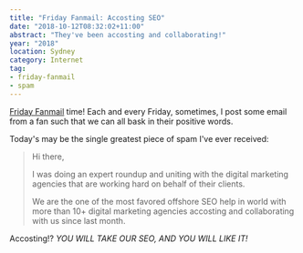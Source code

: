 ```yaml
---
title: "Friday Fanmail: Accosting SEO"
date: "2018-10-12T08:32:02+11:00"
abstract: "They've been accosting and collaborating!"
year: "2018"
location: Sydney
category: Internet
tag:
- friday-fanmail
- spam
---
```

[Friday Fanmail] time! Each and every Friday, sometimes, I post some email from a fan such that we can all bask in their positive words.

Today's may be the single greatest piece of spam I've ever received:

> Hi there,
> 
> I was doing an expert roundup and uniting with the digital marketing
> agencies that are working hard on behalf of their clients.
> 
> We are the one of the most favored offshore SEO help in world with more
> than 10+ digital marketing agencies accosting and collaborating with us
> since last month.

Accosting!? *YOU WILL TAKE OUR SEO, AND YOU WILL LIKE IT!*

[Friday Fanmail]: https://rubenerd.com/tag/friday-fanmail/

